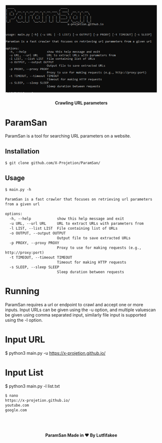 <h1 align="center">
  <img src="paramsan.png" alt="paramsan" width="500px">
  <br>
</h1>

<h4 align="center">Crawling URL parameters</h4>

# ParamSan
ParamSan is a tool for searching URL parameters on a website.

## Installation
```
$ git clone github.com/X-Projetion/ParamSan/
```

## Usage

```
$ main.py -h

ParamSan is a fast crawler that focuses on retrieving url parameters from a given url

options:
  -h, --help            show this help message and exit
  -u URL, --url URL     URL to extract URLs with parameters from
  -l LIST, --list LIST  File containing list of URLs
  -o OUTPUT, --output OUTPUT
                        Output file to save extracted URLs
  -p PROXY, --proxy PROXY
                        Proxy to use for making requests (e.g., http://proxy:port)
  -t TIMEOUT, --timeout TIMEOUT
                        Timeout for making HTTP requests
  -s SLEEP, --sleep SLEEP
                        Sleep duration between requests
```

# Running
ParamSan requires a url or endpoint to crawl and accept one or more inputs.
Input URLs can be given using the -u option, and multiple values ​​can be given using comma separated input, similarly file input is supported using the -l option.

# Input URL

$ python3 main.py -u https://x-projetion.github.io/

# Input List 
$ python3 main.py -l list.txt

```
$ nano
https://x-projetion.github.io/
youtube.com
google.com
```
<br><br>
<h4 align="center">ParamSan Made in ❤️ By Lutfifakee</h4>
